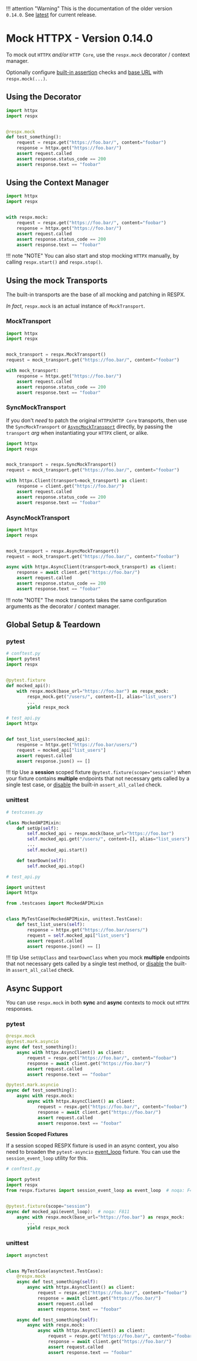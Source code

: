 !!! attention "Warning"
    This is the documentation of the older version `0.14.0`. See [latest](../../../) for current release.

# Mock HTTPX - Version 0.14.0

To mock out `HTTPX` *and/or* `HTTP Core`, use the `respx.mock` decorator / context manager.

Optionally configure [built-in assertion](api.md#built-in-assertions) checks and [base URL](api.md#base-url)
with `respx.mock(...)`.


## Using the Decorator

``` python
import httpx
import respx


@respx.mock
def test_something():
    request = respx.get("https://foo.bar/", content="foobar")
    response = httpx.get("https://foo.bar/")
    assert request.called
    assert response.status_code == 200
    assert response.text == "foobar"
```


## Using the Context Manager

``` python
import httpx
import respx


with respx.mock:
    request = respx.get("https://foo.bar/", content="foobar")
    response = httpx.get("https://foo.bar/")
    assert request.called
    assert response.status_code == 200
    assert response.text == "foobar"
```

!!! note "NOTE"
    You can also start and stop mocking `HTTPX` manually, by calling `respx.start()` and `respx.stop()`.


## Using the mock Transports

The built-in transports are the base of all mocking and patching in RESPX.

*In fact*, `respx.mock` is an actual instance of `MockTransport`.

### MockTransport
``` python
import httpx
import respx


mock_transport = respx.MockTransport()
request = mock_transport.get("https://foo.bar/", content="foobar")

with mock_transport:
    response = httpx.get("https://foo.bar/")
    assert request.called
    assert response.status_code == 200
    assert response.text == "foobar"
```

### SyncMockTransport

If you don't *need* to patch the original `HTTPX`/`HTTP Core` transports, then use the `SyncMockTransport` or [`AsyncMockTransport`](#asyncmocktransport) directly, by passing the `transport` *arg* when instantiating your `HTTPX` client, or alike.

``` python
import httpx
import respx


mock_transport = respx.SyncMockTransport()
request = mock_transport.get("https://foo.bar/", content="foobar")

with httpx.Client(transport=mock_transport) as client:
    response = client.get("https://foo.bar/")
    assert request.called
    assert response.status_code == 200
    assert response.text == "foobar"
```

### AsyncMockTransport

``` python
import httpx
import respx


mock_transport = respx.AsyncMockTransport()
request = mock_transport.get("https://foo.bar/", content="foobar")

async with httpx.AsyncClient(transport=mock_transport) as client:
    response = await client.get("https://foo.bar/")
    assert request.called
    assert response.status_code == 200
    assert response.text == "foobar"
```

!!! note "NOTE"
    The mock transports takes the same configuration arguments as the decorator / context manager.


## Global Setup & Teardown

### pytest
``` python
# conftest.py
import pytest
import respx


@pytest.fixture
def mocked_api():
    with respx.mock(base_url="https://foo.bar") as respx_mock:
        respx_mock.get("/users/", content=[], alias="list_users")
        ...
        yield respx_mock
```

``` python
# test_api.py
import httpx


def test_list_users(mocked_api):
    response = httpx.get("https://foo.bar/users/")
    request = mocked_api["list_users"]
    assert request.called
    assert response.json() == []
```

!!! tip
    Use a **session** scoped fixture `@pytest.fixture(scope="session")` when your fixture contains **multiple**
    endpoints that not necessary gets called by a single test case, or [disable](api.md#built-in-assertions)
    the built-in `assert_all_called` check.


### unittest

``` python
# testcases.py

class MockedAPIMixin:
    def setUp(self):
        self.mocked_api = respx.mock(base_url="https://foo.bar")
        self.mocked_api.get("/users/", content=[], alias="list_users")
        ...
        self.mocked_api.start()

    def tearDown(self):
        self.mocked_api.stop()
```
``` python
# test_api.py

import unittest
import httpx

from .testcases import MockedAPIMixin


class MyTestCase(MockedAPIMixin, unittest.TestCase):
    def test_list_users(self):
        response = httpx.get("https://foo.bar/users/")
        request = self.mocked_api["list_users"]
        assert request.called
        assert response.json() == []
```

!!! tip
    Use `setUpClass` and `tearDownClass` when you mock **multiple** endpoints that not 
    necessary gets called by a single test method, or [disable](api.md#built-in-assertions)
    the built-in `assert_all_called` check.


## Async Support

You can use `respx.mock` in both **sync** and **async** contexts to mock out `HTTPX` responses.

### pytest
``` python
@respx.mock
@pytest.mark.asyncio
async def test_something():
    async with httpx.AsyncClient() as client:
        request = respx.get("https://foo.bar/", content="foobar")
        response = await client.get("https://foo.bar/")
        assert request.called
        assert response.text == "foobar"
```
``` python
@pytest.mark.asyncio
async def test_something():
    async with respx.mock:
        async with httpx.AsyncClient() as client:
            request = respx.get("https://foo.bar/", content="foobar")
            response = await client.get("https://foo.bar/")
            assert request.called
            assert response.text == "foobar"
```

**Session Scoped Fixtures**

If a session scoped RESPX fixture is used in an async context, you also need to broaden the `pytest-asyncio`
 [event_loop](https://github.com/pytest-dev/pytest-asyncio#event_loop) fixture.
 You can use the `session_event_loop` utility for this. 

``` python
# conftest.py

import pytest
import respx
from respx.fixtures import session_event_loop as event_loop  # noqa: F401


@pytest.fixture(scope="session")
async def mocked_api(event_loop):  # noqa: F811
    async with respx.mock(base_url="https://foo.bar") as respx_mock:
        ...
        yield respx_mock
```

### unittest

``` python
import asynctest


class MyTestCase(asynctest.TestCase):
    @respx.mock
    async def test_something(self):
        async with httpx.AsyncClient() as client:
            request = respx.get("https://foo.bar/", content="foobar")
            response = await client.get("https://foo.bar/")
            assert request.called
            assert response.text == "foobar"

    async def test_something(self):
        async with respx.mock:
            async with httpx.AsyncClient() as client:
                request = respx.get("https://foo.bar/", content="foobar")
                response = await client.get("https://foo.bar/")
                assert request.called
                assert response.text == "foobar"
```


